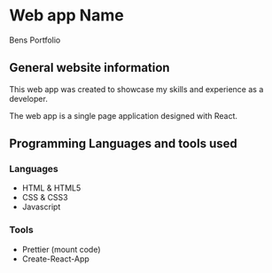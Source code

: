 # Web app Name

Bens Portfolio

## General website information

This web app was created to showcase my skills and experience as 
a developer.

The web app is a single page application designed with React. 

## Programming Languages and tools used

### Languages

- HTML & HTML5
- CSS & CSS3
- Javascript

### Tools

- Prettier (mount code)
- Create-React-App 


